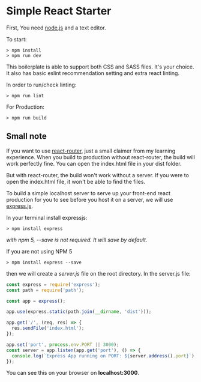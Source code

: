# Simple React Starter

First, You need [node.js](https://nodejs.org/en/) and a text editor.



To start:

```
> npm install
> npm run dev
```

This boilerplate is able to support both CSS and SASS files. It's your choice. It also has basic eslint recommendation setting and extra react linting.

In order to run/check linting:

```
> npm run lint
```

For Production:

```
> npm run build
```

## Small note

If you want to use [react-router](https://github.com/ReactTraining/react-router), just a small claimer from my learning experience. When you build to production without react-router, the build will work perfectly fine. You can open the index.html file in your dist folder.

But with react-router, the build won't work without a server. If you were to open the index.html file, it won't be able to find the files.

To build a simple localhost server to serve up your front-end react production for you to see before you host it on a server, we will use [express.js](https://expressjs.com/).

In your terminal install expressjs:

```
> npm install express
```
*with npm 5, --save is not required. It will save by default.*

If you are not using NPM 5

```
> npm install express --save
```

then we will create a *server.js* file on the root directory.
In the server.js file:

```js
const express = require('express');
const path = require('path');

const app = express();

app.use(express.static(path.join(__dirname, 'dist')));

app.get('/', (req, res) => {
  res.sendFile('index.html');
});

app.set('port', process.env.PORT || 3000);
const server = app.listen(app.get('port'), () => {
  console.log(`Express App running on PORT: ${server.address().port}`);
});
```

You can see this on your browser on **localhost:3000**.